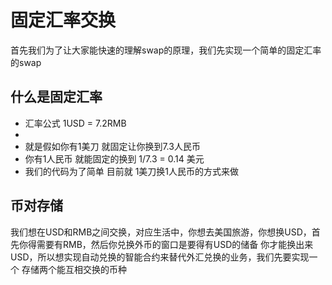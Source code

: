 # 固定汇率交换

首先我们为了让大家能快速的理解swap的原理，我们先实现一个简单的固定汇率的swap

## 什么是固定汇率
- 汇率公式 1USD = 7.2RMB
- 
- 就是假如你有1美刀 就固定让你换到7.3人民币
- 你有1人民币 就能固定的换到  1/7.3 = 0.14 美元
- 我们的代码为了简单 目前就 1美刀换1人民币的方式来做

## 币对存储
我们想在USD和RMB之间交换，对应生活中，你想去美国旅游，你想换USD，首先你得需要有RMB，然后你兑换外币的窗口是要得有USD的储备
你才能换出来USD，所以想实现自动兑换的智能合约来替代外汇兑换的业务，我们先要实现一个 存储两个能互相交换的币种

